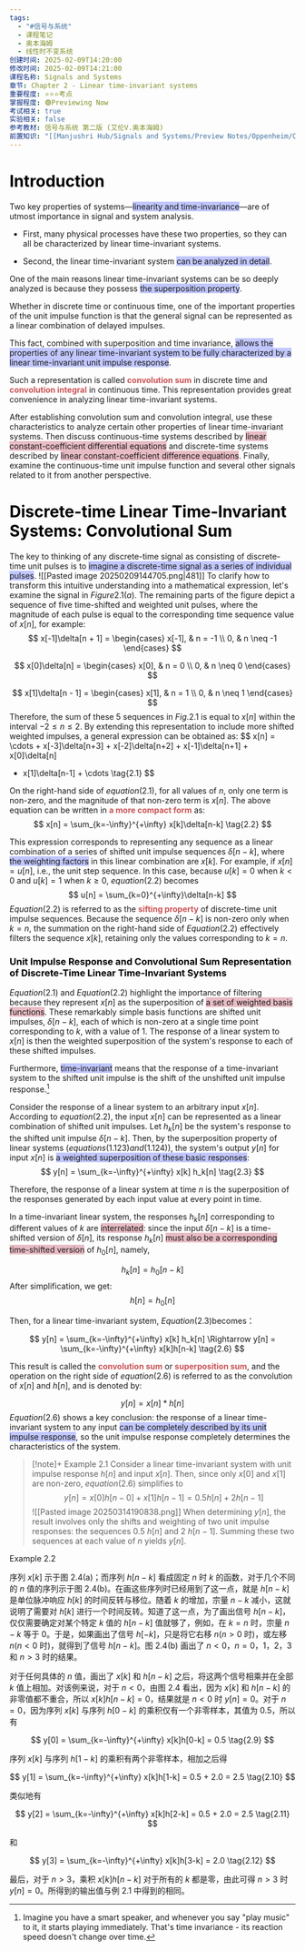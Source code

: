 ```yaml
---
tags:
  - "#信号与系统"
  - 课程笔记
  - 奥本海姆
  - 线性时不变系统
创建时间: 2025-02-09T14:20:00
修改时间: 2025-02-09T14:21:00
课程名称: Signals and Systems
章节: Chapter 2 - Linear time-invariant systems
重要程度: ⭐⭐⭐考点
掌握程度: 🟢Previewing Now
考试相关: true
实验相关: false
参考教材: 信号与系统 第二版 (艾伦V.奥本海姆)
前置知识: "[[Manjushri Hub/Signals and Systems/Preview Notes/Oppenheim/Chapter 1 - Signals and Systems]]"
---
```

# <font color="#000000">Introduction</font>
Two key properties of systems—<span style="background:rgba(145, 156, 255, 0.55)">linearity and time-invariance</span>—are of utmost importance in signal and system analysis.

- First, many physical processes have these two properties, so they can all be characterized by linear time-invariant systems.

- Second, the linear time-invariant system <span style="background:rgba(145, 156, 255, 0.55)">can be analyzed in detail</span>.

One of the main reasons linear time-invariant systems can be so deeply analyzed is because they possess <span style="background:rgba(145, 156, 255, 0.55)">the superposition property</span>.

Whether in discrete time or continuous time, one of the important properties of the unit impulse function is that the general signal can be represented as a linear combination of delayed impulses.

This fact, combined with superposition and time invariance, <span style="background:rgba(145, 156, 255, 0.55)">allows the properties of any linear time-invariant system to be fully characterized by a linear time-invariant unit impulse response</span>.

Such a representation is called <span style="font-weight:bold; color:rgb(202, 83, 85)">convolution sum</span> in discrete time and <span style="font-weight:bold; color:rgb(202, 83, 85)">convolution integral</span> in continuous time. This representation provides great convenience in analyzing linear time-invariant systems.

After establishing convolution sum and convolution integral, use these characteristics to analyze certain other properties of linear time-invariant systems. Then discuss continuous-time systems described by <span style="background:rgba(215, 135, 150, 0.55)">linear constant-coefficient differential equations</span> and discrete-time systems described by <span style="background:rgba(215, 135, 150, 0.55)">linear constant-coefficient difference equations</span>. Finally, examine the continuous-time unit impulse function and several other signals related to it from another perspective.
# <font color="#000000">Discrete-time Linear Time-Invariant Systems: Convolutional Sum</font>
The key to thinking of any discrete-time signal as consisting of discrete-time unit pulses is to <span style="background:rgba(145, 156, 255, 0.55)">imagine a discrete-time signal as a series of individual pulses</span>.
![[Pasted image 20250209144705.png|481]]
To clarify how to transform this intuitive understanding into a mathematical expression, let's examine the signal in $Figure 2.1(a)$. The remaining parts of the figure depict a sequence of five time-shifted and weighted unit pulses, where the magnitude of each pulse is equal to the corresponding time sequence value of $x[n]$, for example:
$$
x[-1]\delta[n + 1] = 
\begin{cases} 
x[-1], & n = -1 \\ 
0, & n \neq -1 
\end{cases}
$$

$$
x[0]\delta[n] = 
\begin{cases} 
x[0], & n = 0 \\ 
0, & n \neq 0 
\end{cases}
$$

$$
x[1]\delta[n - 1] = 
\begin{cases} 
x[1], & n = 1 \\ 
0, & n \neq 1 
\end{cases}
$$
Therefore, the sum of these 5 sequences in $Fig. 2.1$ is equal to $x[n]$ within the interval $-2 \leq n \leq 2$. By extending this representation to include more shifted weighted impulses, a general expression can be obtained as: 
$$
x[n] = \cdots + x[-3]\delta[n+3] + x[-2]\delta[n+2] + x[-1]\delta[n+1] + x[0]\delta[n] 
+ x[1]\delta[n-1] + \cdots \tag{2.1}
$$

On the right-hand side of $equation (2.1)$, for all values of $n$, only one term is non-zero, and the magnitude of that non-zero term is $x[n]$. The above equation can be written in <span style="font-weight:bold; color:rgb(202, 83, 85)">a more compact form</span> as:
$$
x[n] = \sum_{k=-\infty}^{+\infty} x[k]\delta[n-k] \tag{2.2}
$$

This expression corresponds to representing any sequence as a linear combination of a series of shifted unit impulse sequences $\delta[n-k]$, where <span style="background:rgba(145, 156, 255, 0.55)">the weighting factors</span> in this linear combination are $x[k]$. For example, if $x[n] = u[n]$, i.e., the unit step sequence. In this case, because $u[k] = 0$ when $k<0$ and $u[k] = 1$ when $k \geqslant 0$, $equation (2.2)$ becomes
$$
u[n] = \sum_{k=0}^{+\infty}\delta[n-k]
$$
$Equation (2.2)$ is referred to as the <span style="font-weight:bold; color:rgb(202, 83, 85)">sifting property</span> of discrete-time unit impulse sequences. Because the sequence $\delta[n-k]$ is non-zero only when $k=n$, the summation on the right-hand side of $Equation (2.2)$ effectively filters the sequence $x[k]$, retaining only the values corresponding to $k=n$.

### <font color="#000000">Unit Impulse Response and Convolutional Sum Representation of Discrete-Time Linear Time-Invariant Systems</font>
$Equation (2.1)$ and $Equation (2.2)$ highlight the importance of filtering because they represent $x[n]$ as the superposition of <span style="background:rgba(215, 135, 150, 0.55)">a set of weighted basis functions</span>. These remarkably simple basis functions are shifted unit impulses, $\delta[n-k]$, each of which is non-zero at a single time point corresponding to $k$, with a value of $1$. The response of a linear system to $x[n]$ is then the weighted superposition of the system's response to each of these shifted impulses.

Furthermore, <span style="background:rgba(145, 156, 255, 0.55)">time-invariant</span> means that the response of a time-invariant system to the shifted unit impulse is the shift of the unshifted unit impulse response.[^1]

Consider the response of a linear system to an arbitrary input $x[n]$. According to $equation (2.2)$, the input $x[n]$ can be represented as a linear combination of shifted unit impulses. Let $h_k[n]$ be the system's response to the shifted unit impulse $\delta[n-k]$. Then, by the superposition property of linear systems ($equations (1.123) and (1.124)$), the system's output $y[n]$ for input $x[n]$ is <span style="background:rgba(145, 156, 255, 0.55)">a weighted superposition of these basic responses</span>:
$$
y[n] = \sum_{k=-\infty}^{+\infty} x[k] h_k[n] \tag{2.3}
$$

Therefore, the response of a linear system at time $n$ is the superposition of the responses generated by each input value at every point in time.

In a time-invariant linear system, the responses $h_k[n]$ corresponding to different values of $k$ are <span style="background:rgba(215, 135, 150, 0.55)">interrelated</span>: since the input $\delta[n-k]$ is a time-shifted version of $\delta[n]$, its response $h_k[n]$ <span style="background:rgba(215, 135, 150, 0.55)">must also be a corresponding time-shifted version</span> of $h_0[n]$, namely,

$$
h_k[n] = h_0[n-k] \tag{2.4}
$$
After simplification, we get:
$$
h[n] = h_0[n] \tag{2.5}
$$

Then, for a linear time-invariant system, $Equation (2.3)$becomes：

$$
y[n] = \sum_{k=-\infty}^{+\infty} x[k] h_k[n] \Rightarrow y[n] = \sum_{k=-\infty}^{+\infty} x[k]h[n-k] \tag{2.6}
$$

This result is called the <span style="font-weight:bold; color:rgb(202, 83, 85)">convolution sum</span> or <span style="font-weight:bold; color:rgb(202, 83, 85)">superposition sum</span>, and the operation on the right side of $equation (2.6)$ is referred to as the convolution of $x[n]$ and $h[n]$, and is denoted by:

$$
y[n] = x[n] * h[n] \tag{2.7}
$$
$Equation (2.6)$ shows a key conclusion: the response of a linear time-invariant system to any input <span style="background:rgba(145, 156, 255, 0.55)">can be completely described by its unit impulse response</span>, so the unit impulse response completely determines the characteristics of the system.

>[!note]+ Example 2.1
>Consider a linear time-invariant system with unit impulse response $h[n]$ and input $x[n]$. Then, since only $x[0]$ and $x[1]$ are non-zero, $equation (2.6)$ simplifies to
>$$
y[n] = x[0] h[n-0] + x[1] h[n-1] = 0.5 h[n] + 2 h[n-1] \tag{2.8}$$
>![[Pasted image 20250314190838.png]]
>When determining $y[n]$, the result involves only the shifts and weighting of two unit impulse responses: the sequences 0.5 $h[n]$ and 2 $h[n-1]$. Summing these two sequences at each value of $n$ yields $y[n]$.

Example 2.2

序列 $x[k]$ 示于图 2.4(a)；而序列 $h[n-k]$ 看成固定 $n$ 时 $k$ 的函数，对于几个不同的 $n$ 值的序列示于图 2.4(b)。在画这些序列时已经用到了这一点，就是 $h[n-k]$ 是单位脉冲响应 $h[k]$ 的时间反转与移位。随着 $k$ 的增加，宗量 $n-k$ 减小，这就说明了需要对 $h[k]$ 进行一个时间反转。知道了这一点，为了画出信号 $h[n-k]$，仅仅需要确定对某个特定 $k$ 值的 $h[n-k]$ 值就够了，例如，在 $k=n$ 时，宗量 $n-k$ 等于 0。于是，如果画出了信号 $h[-k]$，只是将它右移 $n(n>0$ 时)，或左移 $n(n<0$ 时)，就得到了信号 $h[n-k]$。图 2.4(b) 画出了 $n<0$，$n=0$，1，2，3 和 $n>3$ 时的结果。

对于任何具体的 $n$ 值，画出了 $x[k]$ 和 $h[n-k]$ 之后，将这两个信号相乘并在全部 $k$ 值上相加。对该例来说，对于 $n<0$，由图 2.4 看出，因为 $x[k]$ 和 $h[n-k]$ 的非零值都不重合，所以 $x[k]h[n-k]=0$，结果就是 $n<0$ 时 $y[n]=0$。对于 $n=0$，因为序列 $x[k]$ 与序列 $h[0-k]$ 的乘积仅有一个非零样本，其值为 0.5，所以有

$$
y[0] = \sum_{k=-\infty}^{+\infty} x[k]h[0-k] = 0.5 \tag{2.9}
$$

序列 $x[k]$ 与序列 $h[1-k]$ 的乘积有两个非零样本，相加之后得

$$
y[1] = \sum_{k=-\infty}^{+\infty} x[k]h[1-k] = 0.5 + 2.0 = 2.5 \tag{2.10}
$$

类似地有

$$
y[2] = \sum_{k=-\infty}^{+\infty} x[k]h[2-k] = 0.5 + 2.0 = 2.5 \tag{2.11}
$$

和

$$
y[3] = \sum_{k=-\infty}^{+\infty} x[k]h[3-k] = 2.0 \tag{2.12}
$$

最后，对于 $n>3$，乘积 $x[k]h[n-k]$ 对于所有的 $k$ 都是零，由此可得 $n>3$ 时 $y[n]=0$。所得到的输出值与例 2.1 中得到的相同。


[^1]: Imagine you have a smart speaker, and whenever you say "play music" to it, it starts playing immediately. That's time invariance - its reaction speed doesn't change over time.
